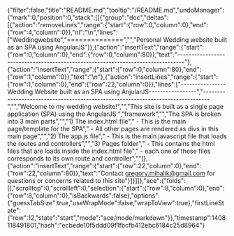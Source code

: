 {"filter":false,"title":"README.md","tooltip":"/README.md","undoManager":{"mark":0,"position":0,"stack":[[{"group":"doc","deltas":[{"action":"removeLines","range":{"start":{"row":0,"column":0},"end":{"row":4,"column":0}},"nl":"\n","lines":["Weddingwebsite","==============","","Personal Wedding website built as an SPA using AngularJS"]},{"action":"insertText","range":{"start":{"row":0,"column":0},"end":{"row":0,"column":80}},"text":"--------------------------------------------------------------------------------"},{"action":"insertText","range":{"start":{"row":0,"column":80},"end":{"row":1,"column":0}},"text":"\n"},{"action":"insertLines","range":{"start":{"row":1,"column":0},"end":{"row":22,"column":0}},"lines":["----------------Wedding Website built as an SPA using AnjularJS-----------------","--------------------------------------------------------------------------------","","Welcome to my wedding website!","","This site is built as a single page application (SPA) using the AngularJS ","framework","","The SPA is broken into 3 main parts","","1) The index.html file","    - This is the main page/template for the SPA","    - All other pages are rendered as divs in this main page","","2) The app.js file","    - This is the main javascript file that loads the routes and controllers","","3) Pages folder","    - This contains the html files that are loads inside the index.html file","    - each one of these files corresponds to its own route and controller",""]},{"action":"insertText","range":{"start":{"row":22,"column":0},"end":{"row":22,"column":80}},"text":"Contact gregory.mihalik@gmail.com for questions or concerns related to this site"}]}]]},"ace":{"folds":[],"scrolltop":0,"scrollleft":0,"selection":{"start":{"row":8,"column":0},"end":{"row":8,"column":0},"isBackwards":false},"options":{"guessTabSize":true,"useWrapMode":false,"wrapToView":true},"firstLineState":{"row":12,"state":"start","mode":"ace/mode/markdown"}},"timestamp":1408118491801,"hash":"ecbede10f5ddd09f1fbcfb412ebc6184c25d8964"}